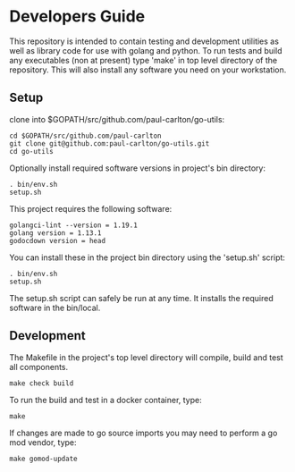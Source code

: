 # Developers Guide

This repository is intended to contain testing and development utilities as well as library code for use
with golang and python. To run tests and build any executables (non at present) type 'make' in top level
directory of the repository. This will also install any software you need on your workstation.

## Setup

clone into $GOPATH/src/github.com/paul-carlton/go-utils:

    cd $GOPATH/src/github.com/paul-carlton
    git clone git@github.com:paul-carlton/go-utils.git
    cd go-utils

Optionally install required software versions in project's bin directory:

    . bin/env.sh
    setup.sh

This project requires the following software:

    golangci-lint --version = 1.19.1
    golang version = 1.13.1
    godocdown version = head

You can install these in the project bin directory using the 'setup.sh' script:

    . bin/env.sh
    setup.sh

The setup.sh script can safely be run at any time. It installs the required software in the <project-dir>bin/local.

## Development

The Makefile in the project's top level directory will compile, build and test all components.

    make check build

To run the build and test in a docker container, type:

    make

If changes are made to go source imports you may need to perform a go mod vendor, type:

    make gomod-update


